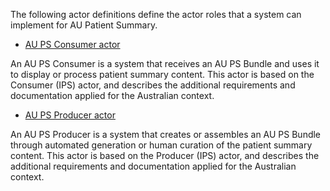 The following actor definitions define the actor roles that a system can implement for AU Patient Summary.

- [AU PS Consumer actor](ActorDefinition-au-ps-actor-consumer.html)

An AU PS Consumer is a system that receives an AU PS Bundle and uses it to display or process patient summary content. This actor is based on the Consumer (IPS) actor, and describes the additional requirements and documentation applied for the Australian context.

- [AU PS Producer actor](ActorDefinition-au-ps-actor-producer.html)

An AU PS Producer is a system that creates or assembles an AU PS Bundle through automated generation or human curation of the patient summary content. This actor is based on the Producer (IPS) actor, and describes the additional requirements and documentation applied for the Australian context.